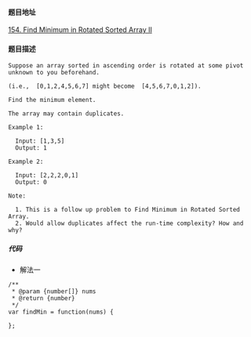 #### 题目地址
[154. Find Minimum in Rotated Sorted Array II](https://leetcode.com/problems/find-minimum-in-rotated-sorted-array-ii/)
#### 题目描述
```
Suppose an array sorted in ascending order is rotated at some pivot unknown to you beforehand.

(i.e.,  [0,1,2,4,5,6,7] might become  [4,5,6,7,0,1,2]).

Find the minimum element.

The array may contain duplicates.

Example 1:

  Input: [1,3,5]
  Output: 1

Example 2:

  Input: [2,2,2,0,1]
  Output: 0

Note:

  1. This is a follow up problem to Find Minimum in Rotated Sorted Array.
  2. Would allow duplicates affect the run-time complexity? How and why?
```

##### 代码

- 解法一
```
/**
 * @param {number[]} nums
 * @return {number}
 */
var findMin = function(nums) {
    
};
```
